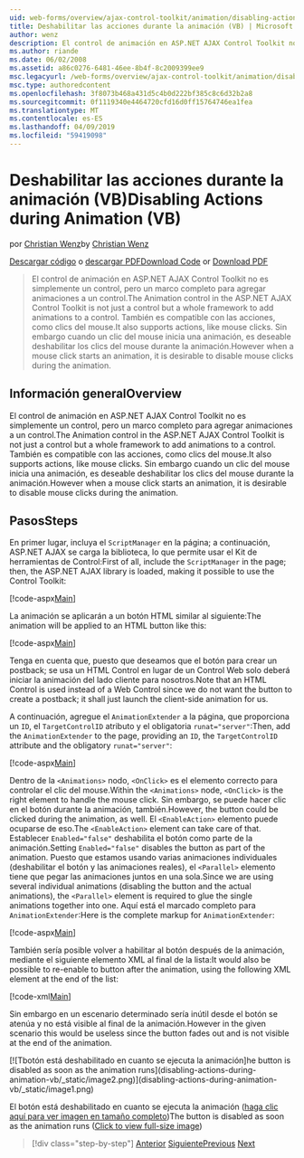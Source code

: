 ```yaml
---
uid: web-forms/overview/ajax-control-toolkit/animation/disabling-actions-during-animation-vb
title: Deshabilitar las acciones durante la animación (VB) | Microsoft Docs
author: wenz
description: El control de animación en ASP.NET AJAX Control Toolkit no es simplemente un control, pero un marco completo para agregar animaciones a un control. También admite la acción...
ms.author: riande
ms.date: 06/02/2008
ms.assetid: a86c0276-6481-46ee-8b4f-8c2009399ee9
msc.legacyurl: /web-forms/overview/ajax-control-toolkit/animation/disabling-actions-during-animation-vb
msc.type: authoredcontent
ms.openlocfilehash: 3f8073b468a431d5c4b0d222bf385c8c6d32b2a8
ms.sourcegitcommit: 0f1119340e4464720cfd16d0ff15764746ea1fea
ms.translationtype: MT
ms.contentlocale: es-ES
ms.lasthandoff: 04/09/2019
ms.locfileid: "59419098"
---
```

# <a name="disabling-actions-during-animation-vb"></a><span data-ttu-id="f0057-104">Deshabilitar las acciones durante la animación (VB)</span><span class="sxs-lookup"><span data-stu-id="f0057-104">Disabling Actions during Animation (VB)</span></span>

<span data-ttu-id="f0057-105">por [Christian Wenz](https://github.com/wenz)</span><span class="sxs-lookup"><span data-stu-id="f0057-105">by [Christian Wenz](https://github.com/wenz)</span></span>

<span data-ttu-id="f0057-106">[Descargar código](http://download.microsoft.com/download/f/9/a/f9a26acd-8df4-4484-8a18-199e4598f411/Animation7.vb.zip) o [descargar PDF](http://download.microsoft.com/download/6/7/1/6718d452-ff89-4d3f-a90e-c74ec2d636a3/animation7VB.pdf)</span><span class="sxs-lookup"><span data-stu-id="f0057-106">[Download Code](http://download.microsoft.com/download/f/9/a/f9a26acd-8df4-4484-8a18-199e4598f411/Animation7.vb.zip) or [Download PDF](http://download.microsoft.com/download/6/7/1/6718d452-ff89-4d3f-a90e-c74ec2d636a3/animation7VB.pdf)</span></span>

> <span data-ttu-id="f0057-107">El control de animación en ASP.NET AJAX Control Toolkit no es simplemente un control, pero un marco completo para agregar animaciones a un control.</span><span class="sxs-lookup"><span data-stu-id="f0057-107">The Animation control in the ASP.NET AJAX Control Toolkit is not just a control but a whole framework to add animations to a control.</span></span> <span data-ttu-id="f0057-108">También es compatible con las acciones, como clics del mouse.</span><span class="sxs-lookup"><span data-stu-id="f0057-108">It also supports actions, like mouse clicks.</span></span> <span data-ttu-id="f0057-109">Sin embargo cuando un clic del mouse inicia una animación, es deseable deshabilitar los clics del mouse durante la animación.</span><span class="sxs-lookup"><span data-stu-id="f0057-109">However when a mouse click starts an animation, it is desirable to disable mouse clicks during the animation.</span></span>


## <a name="overview"></a><span data-ttu-id="f0057-110">Información general</span><span class="sxs-lookup"><span data-stu-id="f0057-110">Overview</span></span>

<span data-ttu-id="f0057-111">El control de animación en ASP.NET AJAX Control Toolkit no es simplemente un control, pero un marco completo para agregar animaciones a un control.</span><span class="sxs-lookup"><span data-stu-id="f0057-111">The Animation control in the ASP.NET AJAX Control Toolkit is not just a control but a whole framework to add animations to a control.</span></span> <span data-ttu-id="f0057-112">También es compatible con las acciones, como clics del mouse.</span><span class="sxs-lookup"><span data-stu-id="f0057-112">It also supports actions, like mouse clicks.</span></span> <span data-ttu-id="f0057-113">Sin embargo cuando un clic del mouse inicia una animación, es deseable deshabilitar los clics del mouse durante la animación.</span><span class="sxs-lookup"><span data-stu-id="f0057-113">However when a mouse click starts an animation, it is desirable to disable mouse clicks during the animation.</span></span>

## <a name="steps"></a><span data-ttu-id="f0057-114">Pasos</span><span class="sxs-lookup"><span data-stu-id="f0057-114">Steps</span></span>

<span data-ttu-id="f0057-115">En primer lugar, incluya el `ScriptManager` en la página; a continuación, ASP.NET AJAX se carga la biblioteca, lo que permite usar el Kit de herramientas de Control:</span><span class="sxs-lookup"><span data-stu-id="f0057-115">First of all, include the `ScriptManager` in the page; then, the ASP.NET AJAX library is loaded, making it possible to use the Control Toolkit:</span></span>

[!code-aspx[Main](disabling-actions-during-animation-vb/samples/sample1.aspx)]

<span data-ttu-id="f0057-116">La animación se aplicarán a un botón HTML similar al siguiente:</span><span class="sxs-lookup"><span data-stu-id="f0057-116">The animation will be applied to an HTML button like this:</span></span>

[!code-aspx[Main](disabling-actions-during-animation-vb/samples/sample2.aspx)]

<span data-ttu-id="f0057-117">Tenga en cuenta que, puesto que deseamos que el botón para crear un postback; se usa un HTML Control en lugar de un Control Web solo deberá iniciar la animación del lado cliente para nosotros.</span><span class="sxs-lookup"><span data-stu-id="f0057-117">Note that an HTML Control is used instead of a Web Control since we do not want the button to create a postback; it shall just launch the client-side animation for us.</span></span>

<span data-ttu-id="f0057-118">A continuación, agregue el `AnimationExtender` a la página, que proporciona un `ID`, el `TargetControlID` atributo y el obligatoria `runat="server"`:</span><span class="sxs-lookup"><span data-stu-id="f0057-118">Then, add the `AnimationExtender` to the page, providing an `ID`, the `TargetControlID` attribute and the obligatory `runat="server"`:</span></span>

[!code-aspx[Main](disabling-actions-during-animation-vb/samples/sample3.aspx)]

<span data-ttu-id="f0057-119">Dentro de la `<Animations>` nodo, `<OnClick>` es el elemento correcto para controlar el clic del mouse.</span><span class="sxs-lookup"><span data-stu-id="f0057-119">Within the `<Animations>` node, `<OnClick>` is the right element to handle the mouse click.</span></span> <span data-ttu-id="f0057-120">Sin embargo, se puede hacer clic en el botón durante la animación, también.</span><span class="sxs-lookup"><span data-stu-id="f0057-120">However, the button could be clicked during the animation, as well.</span></span> <span data-ttu-id="f0057-121">El `<EnableAction>` elemento puede ocuparse de eso.</span><span class="sxs-lookup"><span data-stu-id="f0057-121">The `<EnableAction>` element can take care of that.</span></span> <span data-ttu-id="f0057-122">Establecer `Enabled="false"` deshabilita el botón como parte de la animación.</span><span class="sxs-lookup"><span data-stu-id="f0057-122">Setting `Enabled="false"` disables the button as part of the animation.</span></span> <span data-ttu-id="f0057-123">Puesto que estamos usando varias animaciones individuales (deshabilitar el botón y las animaciones reales), el `<Parallel>` elemento tiene que pegar las animaciones juntos en una sola.</span><span class="sxs-lookup"><span data-stu-id="f0057-123">Since we are using several individual animations (disabling the button and the actual animations), the `<Parallel>` element is required to glue the single animations together into one.</span></span> <span data-ttu-id="f0057-124">Aquí está el marcado completo para `AnimationExtender`:</span><span class="sxs-lookup"><span data-stu-id="f0057-124">Here is the complete markup for `AnimationExtender`:</span></span>

[!code-aspx[Main](disabling-actions-during-animation-vb/samples/sample4.aspx)]

<span data-ttu-id="f0057-125">También sería posible volver a habilitar al botón después de la animación, mediante el siguiente elemento XML al final de la lista:</span><span class="sxs-lookup"><span data-stu-id="f0057-125">It would also be possible to re-enable to button after the animation, using the following XML element at the end of the list:</span></span>

[!code-xml[Main](disabling-actions-during-animation-vb/samples/sample5.xml)]

<span data-ttu-id="f0057-126">Sin embargo en un escenario determinado sería inútil desde el botón se atenúa y no está visible al final de la animación.</span><span class="sxs-lookup"><span data-stu-id="f0057-126">However in the given scenario this would be useless since the button fades out and is not visible at the end of the animation.</span></span>


[![T<span data-ttu-id="f0057-127">botón está deshabilitado en cuanto se ejecuta la animación]</span><span class="sxs-lookup"><span data-stu-id="f0057-127">he button is disabled as soon as the animation runs]</span></span>(disabling-actions-during-animation-vb/_static/image2.png)](disabling-actions-during-animation-vb/_static/image1.png)

<span data-ttu-id="f0057-128">El botón está deshabilitado en cuanto se ejecuta la animación ([haga clic aquí para ver imagen en tamaño completo](disabling-actions-during-animation-vb/_static/image3.png))</span><span class="sxs-lookup"><span data-stu-id="f0057-128">The button is disabled as soon as the animation runs ([Click to view full-size image](disabling-actions-during-animation-vb/_static/image3.png))</span></span>

> [!div class="step-by-step"]
> <span data-ttu-id="f0057-129">[Anterior](animating-in-response-to-user-interaction-vb.md)
> [Siguiente](triggering-an-animation-in-another-control-vb.md)</span><span class="sxs-lookup"><span data-stu-id="f0057-129">[Previous](animating-in-response-to-user-interaction-vb.md)
[Next](triggering-an-animation-in-another-control-vb.md)</span></span>
